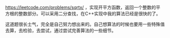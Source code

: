 https://leetcode.com/problems/sqrtx/
，实现开平方函数，返回一个整数的平方根的整数部分。可以采用二分查找，在C++实现中我的算法已经是很快的了。

这道题很长士气，完全是自己努力想出来的。自己想算法的时候也要用一些特殊值去算，去检验，去尝试，通过尝试完善算法的一些细节。
